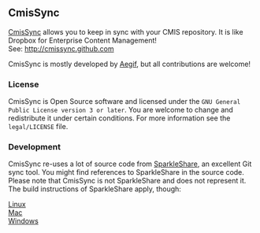 ## CmisSync

[CmisSync](http://cmissync.github.com) allows you to keep in sync with your CMIS repository. It is like Dropbox for Enterprise Content Management!  
See: http://cmissync.github.com

CmisSync is mostly developed by [Aegif](http://aegif.jp), but all contributions are welcome!

### License

CmisSync is Open Source software and licensed under the `GNU General Public License version 3 or later`. You are welcome to change and redistribute it under certain conditions. For more information see the `legal/LICENSE` file.


### Development

CmisSync re-uses a lot of source code from [SparkleShare](http://sparkleshare.org), an excellent Git sync tool. You might find references to SparkleShare in the source code. Please note that CmisSync is not SparkleShare and does not represent it. The build instructions of SparkleShare apply, though:

[Linux](https://github.com/hbons/SparkleShare/blob/master/SparkleShare/Linux/README.md)  
[Mac](https://github.com/hbons/SparkleShare/blob/master/SparkleShare/Mac/README.md)  
[Windows](https://github.com/hbons/SparkleShare/blob/master/SparkleShare/Windows/README.md)  
